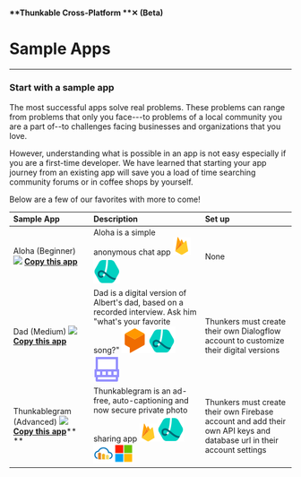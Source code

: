 #### **Thunkable Cross-Platform **✕ \(Beta\)

# Sample Apps

---

### S**tart with a sample app**

The most successful apps solve real problems. These problems can range from problems that only you face---to problems of a local community you are a part of--to challenges facing businesses and organizations that you love.

However, understanding what is possible in an app is not easy especially if you are a first-time developer. We have learned that starting your app journey from an existing app will save you a load of time searching community forums or in coffee shops by yourself.

Below are a few of our favorites with more to come!

| Sample App | Description | Set up |
| :--- | :--- | :--- |
| Aloha \(Beginner\) ![](/assets/✕-aloha.png) [**Copy this app**](https://goo.gl/eH3CeL) | Aloha is a simple anonymous chat app ![](/assets/firebase-icon.png)![](/assets/lottie-icon.png) | None |
| Dad \(Medium\) ![](/assets/✕-dad.png)[**Copy this app**](https://x.thunkable.com/copy/5aac2b0235d5500001e4317d) | Dad is a digital version of Albert's dad, based on a recorded interview. Ask him "what's your favorite song?" ![](/assets/dialogflow-icon.png)![](/assets/lottie-icon.png)![](/assets/iOSviewIconTabNavigator.png) | Thunkers must create their own Dialogflow account to customize their digital versions |
| Thunkablegram \(Advanced\)  ![](/assets/✕-thunkablegram.png)[**Copy this app**](https://goo.gl/qUVUHK)** ** | Thunkablegram is an ad-free, auto-captioning and now secure private photo sharing app ![](/assets/firebase-icon.png)![](/assets/lottie-icon.png)![](/assets/cloudinary-icon.png)![](/assets/microsoft-icon.png) | Thunkers must create their own Firebase account and add their own API keys and database url in their account settings |




